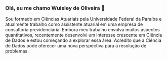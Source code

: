 ###  Olá, eu me chamo Wuisley de Oliveira 👋

Sou formado em Ciências Atuariais pela Universidade Federal da Paraíba e atualmente trabalho como assistente atuarial em uma empresa de consultoria previdenciária. Embora meu trabalho envolva muitos aspectos quantitativos, recentemente desenvolvi um interesse crescente em Ciência de Dados e estou começando a explorar essa área.
Acredito que a Ciência de Dados pode oferecer uma nova perspectiva para a resolução de problemas.
